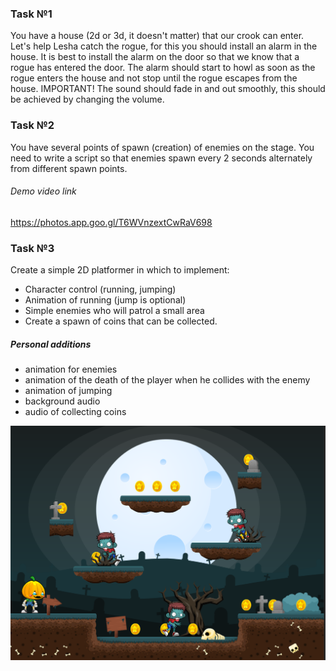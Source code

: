### Task №1
You have a house (2d or 3d, it doesn't matter) that our crook can enter.
Let's help Lesha catch the rogue, for this you should install an alarm in the house.
It is best to install the alarm on the door so that we know that a rogue has entered the door.
The alarm should start to howl as soon as the rogue enters the house and not stop until the rogue escapes from the house.
IMPORTANT! The sound should fade in and out smoothly, this should be achieved by changing the volume.


### Task №2
You have several points of spawn (creation) of enemies on the stage.
You need to write a script so that enemies spawn every 2 seconds alternately from different spawn points.

###### Demo video link
https://photos.app.goo.gl/T6WVnzextCwRaV698

### Task №3 
Create a simple 2D platformer in which to implement:
* Character control (running, jumping)
* Animation of running (jump is optional)
* Simple enemies who will patrol a small area
* Create a spawn of coins that can be collected.

##### Personal additions
* animation for enemies
* animation of the death of the player when he collides with the enemy
* animation of jumping
* background audio 
* audio of collecting coins

![Screenshot](2DSimpleLevel/Assets/AssetPackage/1.PNG)



